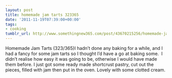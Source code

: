 ```yaml
---
layout: post
title: homemade jam tarts 323365
date: '2011-11-19T07:39:00+00:00'
tags:
- cooking
tumblr_url: http://www.somethingnew365.com/post/43670215256/homemade-jam-tarts-323365
---
```

Homemade Jam Tarts (323/365)I hadn’t done any baking for a while, and I had a fancy for some jam tarts so I thought I’d have a go at baking some. 
I didn’t realise how easy it was going to be, otherwise I would have made them before. I just got some ready made shortcrust pastry, cut out the pieces, filled with jam then put in the oven.
Lovely with some clotted cream.
